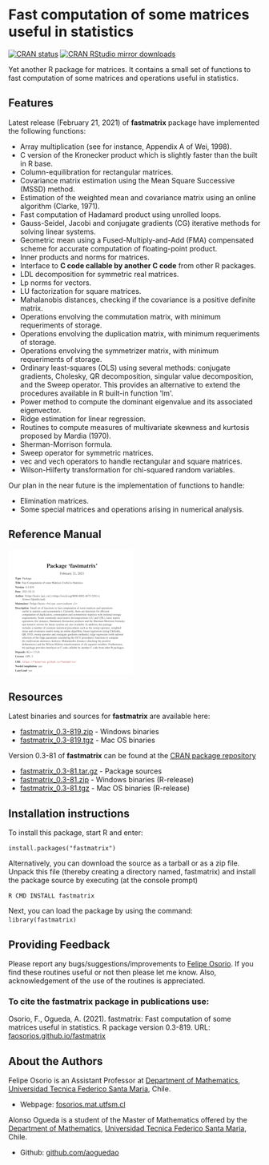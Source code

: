 # Fast computation of some matrices useful in statistics

[![CRAN status](http://www.r-pkg.org/badges/version/fastmatrix)](https://cran.r-project.org/package=fastmatrix)
[![CRAN RStudio mirror downloads](http://cranlogs.r-pkg.org/badges/fastmatrix)](https://cran.r-project.org/package=fastmatrix)

Yet another R package for matrices. It contains a small set of functions to fast computation of some matrices and operations useful in statistics.

## Features

Latest release (February 21, 2021) of **fastmatrix** package have implemented the following functions:
* Array multiplication (see for instance, Appendix A of Wei, 1998).
* C version of the Kronecker product which is slightly faster than the built in R base.
* Column-equilibration for rectangular matrices.
* Covariance matrix estimation using the Mean Square Successive (MSSD) method.
* Estimation of the weighted mean and covariance matrix using an online algorithm (Clarke, 1971).
* Fast computation of Hadamard product using unrolled loops.
* Gauss-Seidel, Jacobi and conjugate gradients (CG) iterative methods for solving linear systems.
* Geometric mean using a Fused-Multiply-and-Add (FMA) compensated scheme for accurate computation of floating-point product.
* Inner products and norms for matrices.
* Interface to **C code callable by another C code** from other R packages.
* LDL decomposition for symmetric real matrices.
* Lp norms for vectors.
* LU factorization for square matrices.
* Mahalanobis distances, checking if the covariance is a positive definite matrix.
* Operations envolving the commutation matrix, with minimum requeriments of storage.
* Operations envolving the duplication matrix, with minimum requeriments of storage.
* Operations envolving the symmetrizer matrix, with minimum requeriments of storage.
* Ordinary least-squares (OLS) using several methods: conjugate gradients, Cholesky, QR decomposition, singular value decomposition, and the Sweep operator. This provides an alternative to extend the procedures available in R built-in function 'lm'.
* Power method to compute the dominant eigenvalue and its associated eigenvector.
* Ridge estimation for linear regression.
* Routines to compute measures of multivariate skewness and kurtosis proposed by Mardia (1970).
* Sherman-Morrison formula.
* Sweep operator for symmetric matrices.
* vec and vech operators to handle rectangular and square matrices.
* Wilson-Hilferty transformation for chi-squared random variables.

Our plan in the near future is the implementation of functions to handle:
* Elimination matrices.
* Some special matrices and operations arising in numerical analysis.

## Reference Manual

<a href="https://github.com/faosorios/fastmatrix/blob/master/man/fastmatrix-manual.pdf"><img src="https://github.com/faosorios/fastmatrix/blob/master/man/fastmatrix.png" height="250"/></a>

## Resources

Latest binaries and sources for **fastmatrix** are available here:

* [fastmatrix_0.3-819.zip](https://github.com/faosorios/fastmatrix/blob/master/binaries/fastmatrix_0.3-819.zip) - Windows binaries
* [fastmatrix_0.3-819.tgz](https://github.com/faosorios/fastmatrix/blob/master/binaries/fastmatrix_0.3-819.tgz) - Mac OS binaries

Version 0.3-81 of **fastmatrix** can be found at the [CRAN package repository](https://cran.r-project.org/package=fastmatrix)

* [fastmatrix_0.3-81.tar.gz](https://cran.r-project.org/src/contrib/fastmatrix_0.3-81.tar.gz) - Package sources
* [fastmatrix_0.3-81.zip](https://cran.r-project.org/bin/windows/contrib/4.0/fastmatrix_0.3-81.zip) - Windows binaries (R-release)
* [fastmatrix_0.3-81.tgz](https://cran.r-project.org/bin/macosx/contrib/4.0/fastmatrix_0.3-81.tgz) - Mac OS binaries (R-release)

## Installation instructions

To install this package, start R and enter:
```
install.packages("fastmatrix")
```

Alternatively, you can download the source as a tarball or as a zip file. Unpack this file (thereby creating a directory named, fastmatrix) and install the package source by executing (at the console prompt)
```
R CMD INSTALL fastmatrix
```

Next, you can load the package by using the command: `library(fastmatrix)`

## Providing Feedback

Please report any bugs/suggestions/improvements to [Felipe Osorio](http://fosorios.mat.utfsm.cl/). If you find these routines useful or not then please let me know. Also, acknowledgement of the use of the routines is appreciated.

### To cite the fastmatrix package in publications use:

Osorio, F., Ogueda, A. (2021). fastmatrix: Fast computation of some matrices useful in statistics. 
R package version 0.3-819. URL: [faosorios.github.io/fastmatrix](https://faosorios.github.io/fastmatrix/)

## About the Authors

Felipe Osorio is an Assistant Professor at [Department of Mathematics](http://www.mat.utfsm.cl/), [Universidad Tecnica Federico Santa Maria](http://www.usm.cl/), Chile.
* Webpage: [fosorios.mat.utfsm.cl](http://fosorios.mat.utfsm.cl/)

Alonso Ogueda is a student of the Master of Mathematics offered by the [Department of Mathematics](http://www.mat.utfsm.cl/), [Universidad Tecnica Federico Santa Maria](http://www.usm.cl/), Chile.
* Github: [github.com/aoguedao](https://github.com/aoguedao)


